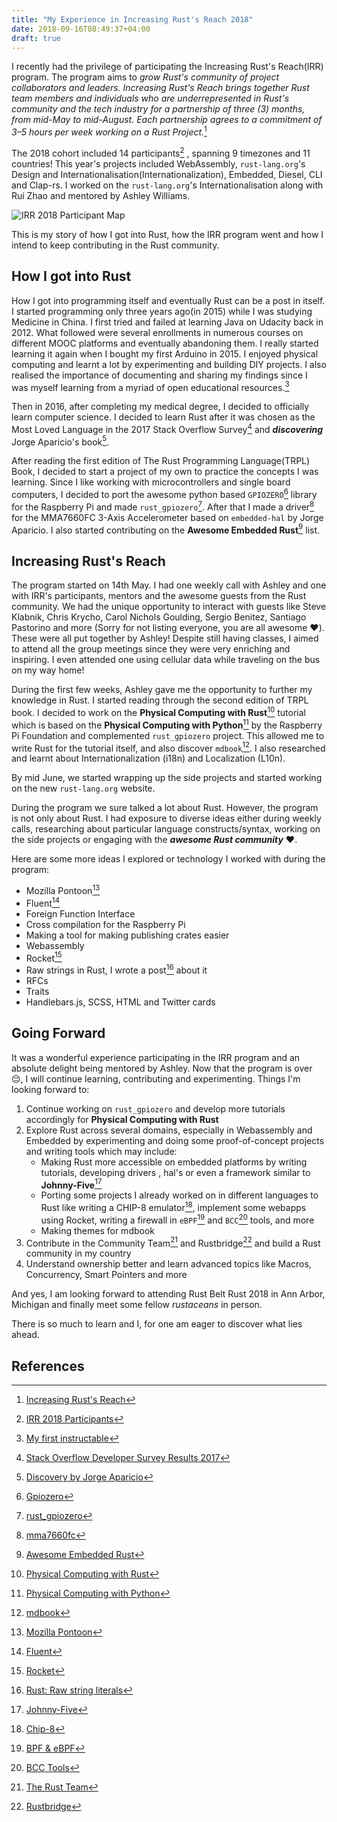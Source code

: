 ```yaml
---
title: "My Experience in Increasing Rust's Reach 2018"
date: 2018-09-16T08:49:37+04:00
draft: true
---
```


I recently had the privilege of participating the Increasing Rust's Reach(IRR) program. The program aims to _grow Rust's community of project collaborators and leaders. Increasing Rust's Reach brings together Rust team members and individuals who are underrepresented in Rust's community and the tech industry for a partnership of three (3) months, from mid-May to mid-August. Each partnership agrees to a commitment of 3–5 hours per week working on a Rust Project._[^1]

The 2018 cohort included 14 participants[^2] , spanning 9 timezones and 11 countries! This year's projects included WebAssembly, `rust-lang.org`'s Design and Internationalisation(Internationalization), Embedded, Diesel, CLI and Clap-rs. I worked on the `rust-lang.org`'s Internationalisation along with Rui Zhao and mentored by Ashley Williams.

![IRR 2018 Participant Map](/img/irr2018-particpant-map.png)

This is my story of how I got into Rust, how the IRR program went and how I intend to keep contributing in the Rust community.

## How I got into Rust
How I got into programming itself and eventually Rust can be a post in itself. I started programming only three years ago(in 2015) while I was studying Medicine in China. I first tried and failed at learning Java on Udacity back in 2012. What followed were several enrollments in numerous courses on different MOOC platforms and eventually abandoning them. I really started learning it again when I bought my first Arduino in 2015. I enjoyed physical computing and learnt a lot by experimenting and building DIY projects. I also realised the importance of documenting and sharing my findings since I was myself learning from a myriad of open educational resources.[^3]

Then in 2016, after completing my medical degree, I decided to officially learn computer science. I decided  to learn Rust after it was chosen as the Most Loved Language in the 2017 Stack Overflow Survey[^4] and _**discovering**_ Jorge Aparicio's book[^5].

After reading the first edition of The Rust Programming Language(TRPL) Book, I decided to start a project of my own to practice the concepts I was learning. Since I like working with microcontrollers and single board computers, I decided to port the awesome python based `GPIOZERO`[^6] library for the Raspberry Pi and made `rust_gpiozero`[^7]. After that I made a driver[^8] for the MMA7660FC 3-Axis Accelerometer based on `embedded-hal` by Jorge Aparicio. I also started contributing on the **Awesome Embedded Rust**[^9] list.

## Increasing Rust's Reach

The program started on 14th May. I had one weekly call with Ashley and one with IRR's participants, mentors and the awesome guests from the Rust community. We had the unique opportunity to interact with guests like Steve Klabnik, Chris Krycho, Carol Nichols Goulding, Sergio Benitez, Santiago Pastorino and more (Sorry for not listing everyone, you are all awesome ❤️). These were all put together by Ashley! Despite still having classes, I aimed to attend all the group meetings since they were very enriching and inspiring. I even attended one using cellular data while traveling on the bus on my way home! 

During the first few weeks, Ashley gave me the opportunity to further my knowledge in Rust. I started reading through the second edition of TRPL book. I decided to work on the **Physical Computing with Rust**[^10] tutorial which is based on the **Physical Computing with Python**[^11] by the Raspberry Pi Foundation and complemented `rust_gpiozero` project. This allowed me to write Rust for the tutorial itself, and also discover `mdbook`[^12]. I also researched and learnt about Internationalization (i18n) and Localization (L10n).

By mid June, we started wrapping up the side projects and started working on the new `rust-lang.org` website.

During the program we sure talked a lot about Rust. However, the program is not only about Rust. I had exposure to diverse ideas either during weekly calls, researching about particular language constructs/syntax, working on the side projects or engaging with the _**awesome Rust community**_ ❤️.

Here are some more ideas I explored or technology I worked with during the program:

- Mozilla Pontoon[^13]
- Fluent[^14]
- Foreign Function Interface
- Cross compilation for the Raspberry Pi
- Making a tool for making publishing crates easier
- Webassembly
- Rocket[^15]
- Raw strings in Rust, I wrote a post[^16] about it
- RFCs
- Traits
- Handlebars.js, SCSS, HTML and Twitter cards

## Going Forward

It was a wonderful experience participating in the IRR program and an absolute delight being mentored by Ashley. Now that the program is over 😔, I will continue learning, contributing and experimenting. Things I'm looking forward to:

1. Continue working on `rust_gpiozero` and develop more tutorials accordingly for **Physical Computing with Rust**
2. Explore Rust across several domains, especially in Webassembly and Embedded by experimenting and doing some proof-of-concept projects and writing tools which may include:
    - Making Rust more accessible on embedded platforms by writing tutorials, developing drivers , hal's or even a framework similar to **Johnny-Five**[^17]
    - Porting some projects I already worked on in different languages to Rust like writing a CHIP-8 emulator[^18], implement some webapps using Rocket, writing a firewall in `eBPF`[^19] and `BCC`[^20] tools, and more
    - Making themes for mdbook
3. Contribute in the Community Team[^21] and Rustbridge[^22] and build a Rust community in my country
4. Understand ownership better and learn advanced topics like Macros, Concurrency, Smart Pointers and more

And yes, I am looking forward to attending Rust Belt Rust 2018 in Ann Arbor, Michigan and finally meet some fellow _rustaceans_ in person.

There is so much to learn and I, for one am eager to discover what lies ahead.


## References

[^1]: [Increasing Rust's Reach](http://reach.`rust-lang.org`/)
[^2]: [IRR 2018 Participants](http://reach.`rust-lang.org`/2018/participants)
[^3]: [My first instructable](https://www.instructables.com/id/ESP8266-ESP-12Standalone-Blynk-101/)
[^4]: [Stack Overflow Developer Survey Results 2017](https://insights.stackoverflow.com/survey/2016#most-loved-dreaded-and-wanted)
[^5]: [Discovery by Jorge Aparicio](https://rust-embedded.github.io/discovery/)
[^6]: [Gpiozero](https://gpiozero.readthedocs.io)
[^7]: [rust_gpiozero](https://crates.io/crates/rust_gpiozero)
[^8]: [mma7660fc](https://crates.io/crates/mma7660fc)
[^9]: [Awesome Embedded Rust](https://github.com/rust-embedded/awesome-embedded-rust)
[^10]: [Physical Computing with Rust](https://rahul-thakoor.github.io/physical-computing-rust/)
[^11]: [Physical Computing with Python](https://projects.raspberrypi.org/en/projects/physical-computing)
[^12]: [mdbook](https://github.com/rust-lang-nursery/mdBook)
[^13]: [Mozilla Pontoon](https://pontoon.mozilla.org/)
[^14]: [Fluent](https://projectfluent.org/)
[^15]: [Rocket](https://rocket.rs/)
[^16]: [Rust: Raw string literals](https://medium.com/@rahulthakoor/rust-raw-string-literals-9579c4feb231)
[^17]: [Johnny-Five](http://johnny-five.io/)
[^18]: [Chip-8](https://en.wikipedia.org/wiki/CHIP-8)
[^19]: [BPF & eBPF](https://en.wikipedia.org/wiki/Berkeley_Packet_Filter)
[^20]: [BCC Tools](https://iovisor.github.io/bcc/)
[^21]: [The Rust Team](https://www.rust-lang.org/en-US/team.html)
[^22]: [Rustbridge](https://github.com/rustbridge/rustbridge.io)